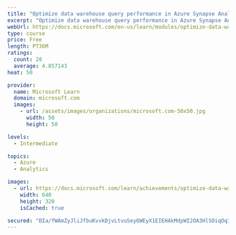 ```yaml
---
title: "Optimize data warehouse query performance in Azure Synapse Analytics"
excerpt: "Optimize data warehouse query performance in Azure Synapse Analytics"
webUrl: https://docs.microsoft.com/en-us/learn/modules/optimize-data-warehouse-query-performance-azure-synapse-analytics/
type: course
price: Free
length: PT36M
ratings:
  count: 28
  average: 4.857143
heat: 50

provider:
  name: Microsoft Learn
  domain: microsoft.com
  images:
    - url: /assets/images/organizations/microsoft.com-50x50.jpg
      width: 50
      height: 50

levels:
  - Intermediate

topics:
  - Azure
  - Analytics

images:
  - url: https://docs.microsoft.com/learn/achievements/optimize-data-warehouse-query-performance-in-azure-synapse-analytics-social.png
    width: 640
    height: 320
    isCached: true

secured: "DIa/fWAmZyJliJfbuKvvkDjvLtvuSey6WEyX1EIEHAkMdpWI2OA3HlSOiqOqI6HUHLq+gmEu15WOsUjDiX+Ig+jQyrPag9OfY3fu0YyH1gNYcvI5fzjHKyQHB2Q7RjgpuhTLHX/zVBdOzbjvbBB0MC7roLtozWizEgA/ZU8w2SuPZCFd7Hha/DCXR6R9kC8cVaLe6BPXKjT0d4gnMU2bYEsZhAENNaMW5tKqRWBjOAJDTtlj86ZnnEK6xh/ci6tIJG57PFCrZ75M7OPxNNgCHgpkJzkU+XHOoQoQlyOmAu5T3d+ot4CwdkggwUbxjIO+rC2GUXKDQe3uqg1VYOpl2Qm4gbOTvGzWHkUOfDcblKmV80LZLXTqiGT9T6neIaGILAcwMVWBzjo1GTMWMXJQtxXB2nANbHWecfFB+4NgCOE=;DqZid23w5QNb/x9vxspYWg=="
---
```


